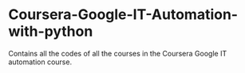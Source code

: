 # Coursera-Google-IT-Automation-with-python
Contains all the codes of all the courses in the Coursera Google IT automation course.
